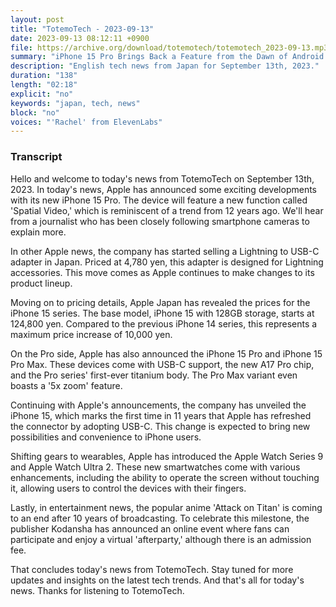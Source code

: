 ```yaml
---
layout: post
title: "TotemoTech - 2023-09-13"
date: 2023-09-13 08:12:11 +0900
file: https://archive.org/download/totemotech/totemotech_2023-09-13.mp3
summary: "iPhone 15 Pro Brings Back a Feature from the Dawn of Android with Vision Pro, and Apple Releases Lightning to USB-C Adapter for 4,780 Yen, & more…"
description: "English tech news from Japan for September 13th, 2023."
duration: "138"
length: "02:18"
explicit: "no"
keywords: "japan, tech, news"
block: "no"
voices: "'Rachel' from ElevenLabs"
---
```


### Transcript

Hello and welcome to today's news from TotemoTech on September 13th, 2023. In today's news, Apple has announced some exciting developments with its new iPhone 15 Pro. The device will feature a new function called 'Spatial Video,' which is reminiscent of a trend from 12 years ago. We'll hear from a journalist who has been closely following smartphone cameras to explain more.

In other Apple news, the company has started selling a Lightning to USB-C adapter in Japan. Priced at 4,780 yen, this adapter is designed for Lightning accessories. This move comes as Apple continues to make changes to its product lineup.

Moving on to pricing details, Apple Japan has revealed the prices for the iPhone 15 series. The base model, iPhone 15 with 128GB storage, starts at 124,800 yen. Compared to the previous iPhone 14 series, this represents a maximum price increase of 10,000 yen.

On the Pro side, Apple has also announced the iPhone 15 Pro and iPhone 15 Pro Max. These devices come with USB-C support, the new A17 Pro chip, and the Pro series' first-ever titanium body. The Pro Max variant even boasts a '5x zoom' feature.

Continuing with Apple's announcements, the company has unveiled the iPhone 15, which marks the first time in 11 years that Apple has refreshed the connector by adopting USB-C. This change is expected to bring new possibilities and convenience to iPhone users.

Shifting gears to wearables, Apple has introduced the Apple Watch Series 9 and Apple Watch Ultra 2. These new smartwatches come with various enhancements, including the ability to operate the screen without touching it, allowing users to control the devices with their fingers.

Lastly, in entertainment news, the popular anime 'Attack on Titan' is coming to an end after 10 years of broadcasting. To celebrate this milestone, the publisher Kodansha has announced an online event where fans can participate and enjoy a virtual 'afterparty,' although there is an admission fee.

That concludes today's news from TotemoTech. Stay tuned for more updates and insights on the latest tech trends.   And that's all for today's news. Thanks for listening to TotemoTech.
